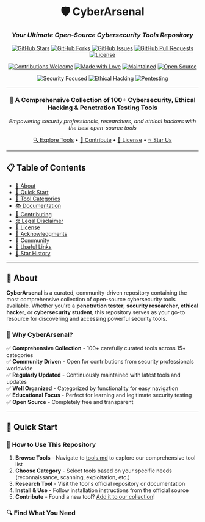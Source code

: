 <div align="center">

# 🛡️ CyberArsenal
### *Your Ultimate Open-Source Cybersecurity Tools Repository*

[![GitHub Stars](https://img.shields.io/github/stars/hul0/cyberarsenal?style=for-the-badge&logo=github&color=yellow)](https://github.com/hul0/cyberarsenal/stargazers)
[![GitHub Forks](https://img.shields.io/github/forks/hul0/cyberarsenal?style=for-the-badge&logo=github&color=blue)](https://github.com/hul0/cyberarsenal/network/members)
[![GitHub Issues](https://img.shields.io/github/issues/hul0/cyberarsenal?style=for-the-badge&logo=github&color=red)](https://github.com/hul0/cyberarsenal/issues)
[![GitHub Pull Requests](https://img.shields.io/github/issues-pr/hul0/cyberarsenal?style=for-the-badge&logo=github&color=green)](https://github.com/hul0/cyberarsenal/pulls)
[![License](https://img.shields.io/github/license/hul0/cyberarsenal?style=for-the-badge&color=purple)](./LICENSE)

[![Contributions Welcome](https://img.shields.io/badge/Contributions-Welcome-brightgreen?style=for-the-badge)](./CONTRIBUTING.md)
[![Made with Love](https://img.shields.io/badge/Made%20With-❤️-red?style=for-the-badge)]()
[![Maintained](https://img.shields.io/badge/Maintained-Yes-success?style=for-the-badge)]()
[![Open Source](https://img.shields.io/badge/Open%20Source-💪-orange?style=for-the-badge)]()

<img src="https://img.shields.io/badge/Security-Focused-critical?style=for-the-badge&logo=security&logoColor=white" alt="Security Focused"/>
<img src="https://img.shields.io/badge/Ethical%20Hacking-Approved-success?style=for-the-badge&logo=hackaday&logoColor=white" alt="Ethical Hacking"/>
<img src="https://img.shields.io/badge/Penetration%20Testing-Ready-blue?style=for-the-badge&logo=kalilinux&logoColor=white" alt="Pentesting"/>

---

### 🎯 **A Comprehensive Collection of 100+ Cybersecurity, Ethical Hacking & Penetration Testing Tools**

*Empowering security professionals, researchers, and ethical hackers with the best open-source tools*

[🔍 Explore Tools](./tools.md) • [🤝 Contribute](./CONTRIBUTING.md) • [📜 License](#-license) • [⭐ Star Us](https://github.com/hul0/cyberarsenal)

</div>

---

## 📋 **Table of Contents**

- [🌟 About](#-about)
- [🚀 Quick Start](#-quick-start)
- [🔧 Tool Categories](#-tool-categories)
- [📚 Documentation](#-documentation)
- [🤝 Contributing](#-contributing)
- [⚖️ Legal Disclaimer](#️-legal-disclaimer)
- [📜 License](#-license)
- [🙏 Acknowledgments](#-acknowledgments)
- [💬 Community](#-community)
- [🔗 Useful Links](#-useful-links)
- [🌟 Star History](#-star-history)

---

## 🌟 **About**

**CyberArsenal** is a curated, community-driven repository containing the most comprehensive collection of open-source cybersecurity tools available. Whether you're a **penetration tester**, **security researcher**, **ethical hacker**, or **cybersecurity student**, this repository serves as your go-to resource for discovering and accessing powerful security tools.

### 🎯 **Why CyberArsenal?**

✅ **Comprehensive Collection** - 100+ carefully curated tools across 15+ categories  
✅ **Community Driven** - Open for contributions from security professionals worldwide  
✅ **Regularly Updated** - Continuously maintained with latest tools and updates  
✅ **Well Organized** - Categorized by functionality for easy navigation  
✅ **Educational Focus** - Perfect for learning and legitimate security testing  
✅ **Open Source** - Completely free and transparent  

---

## 🚀 **Quick Start**

### 📖 **How to Use This Repository**

1. **Browse Tools** - Navigate to [tools.md](./tools.md) to explore our comprehensive tool list
2. **Choose Category** - Select tools based on your specific needs (reconnaissance, scanning, exploitation, etc.)
3. **Research Tool** - Visit the tool's official repository or documentation
4. **Install & Use** - Follow installation instructions from the official source
5. **Contribute** - Found a new tool? [Add it to our collection](./CONTRIBUTING.md)!

### 🔍 **Find What You Need**

